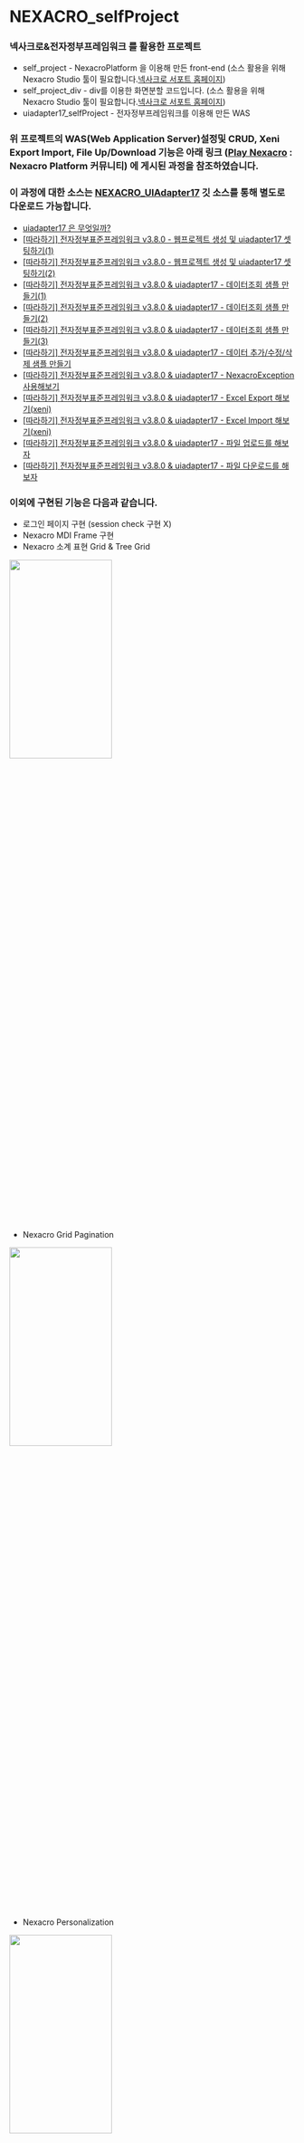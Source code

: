 # NEXACRO_selfProject

### 넥사크로&amp;전자정부프레임워크 를 활용한 프로젝트

+ self_project - NexacroPlatform 을 이용해 만든 front-end (소스 활용을 위해 Nexacro Studio 툴이 필요합니다.[넥사크로 서포트 홈페이지](http://support.tobesoft.co.kr/Support/index.html))
+ self_project_div - div를 이용한 화면분할 코드입니다. (소스 활용을 위해 Nexacro Studio 툴이 필요합니다.[넥사크로 서포트 홈페이지](http://support.tobesoft.co.kr/Support/index.html))
+ uiadapter17_selfProject - 전자정부프레임워크를 이용해 만든 WAS

### 위 프로젝트의 WAS(Web Application Server)설정및 CRUD, Xeni Export Import, File Up/Download 기능은 아래 링크 ([Play Nexacro](https://www.playnexacro.com/#) : Nexacro Platform 커뮤니티) 에 게시된 과정을 참조하였습니다.
### 이 과정에 대한 소스는 [NEXACRO_UIAdapter17](https://github.com/ChoHyeonJunn/NEXACRO_UIAdapter17) 깃 소스를 통해 별도로 다운로드 가능합니다.

+ [uiadapter17 은 무엇일까?](https://www.playnexacro.com/#show:learn:1385)
+ [[따라하기] 전자정부표준프레임워크 v3.8.0 - 웹프로젝트 생성 및 uiadapter17 셋팅하기(1)](https://www.playnexacro.com/#show:learn:1411)
+ [[따라하기] 전자정부표준프레임워크 v3.8.0 - 웹프로젝트 생성 및 uiadapter17 셋팅하기(2)](https://www.playnexacro.com/#show:learn:1412)
+ [[따라하기] 전자정부표준프레임워크 v3.8.0 & uiadapter17 - 데이터조회 샘플 만들기(1)](https://www.playnexacro.com/#show:learn:1420)
+ [[따라하기] 전자정부표준프레임워크 v3.8.0 & uiadapter17 - 데이터조회 샘플 만들기(2)](https://www.playnexacro.com/#show:learn:1421)
+ [[따라하기] 전자정부표준프레임워크 v3.8.0 & uiadapter17 - 데이터조회 샘플 만들기(3)](https://www.playnexacro.com/#show:learn:1422)
+ [[따라하기] 전자정부표준프레임워크 v3.8.0 & uiadapter17 - 데이터 추가/수정/삭제 샘플 만들기](https://www.playnexacro.com/#show:learn:1436)
+ [[따라하기] 전자정부표준프레임워크 v3.8.0 & uiadapter17 - NexacroException 사용해보기](https://www.playnexacro.com/#show:learn:1465)
+ [[따라하기] 전자정부표준프레임워크 v3.8.0 & uiadapter17 - Excel Export 해보기(xeni)](https://www.playnexacro.com/#show:learn:1491)
+ [[따라하기] 전자정부표준프레임워크 v3.8.0 & uiadapter17 - Excel Import 해보기(xeni)](https://www.playnexacro.com/#show:learn:1507)
+ [[따라하기] 전자정부표준프레임워크 v3.8.0 & uiadapter17 - 파일 업로드를 해보자](https://www.playnexacro.com/#show:learn:1530)
+ [[따라하기] 전자정부표준프레임워크 v3.8.0 & uiadapter17 - 파일 다운로드를 해보자](https://www.playnexacro.com/#show:learn:1557)


### 이외에 구현된 기능은 다음과 같습니다.
+ 로그인 페이지 구현 (session check 구현 X)
+ Nexacro MDI Frame 구현
+ Nexacro 소계 표현 Grid &amp; Tree Grid
<img src="https://user-images.githubusercontent.com/53424490/105945029-cff9ed80-60a7-11eb-9f68-55db80a28efc.PNG" width="60%" height="30%">

+ Nexacro Grid Pagination
<img src="https://user-images.githubusercontent.com/53424490/105945106-f586f700-60a7-11eb-9b2d-6d642924238f.PNG" width="60%" height="30%">

+ Nexacro Personalization
<img src="https://user-images.githubusercontent.com/53424490/105945168-17807980-60a8-11eb-972d-161d00d19642.PNG" width="60%" height="30%">

+ Nexacro Popup Div
<img src="https://user-images.githubusercontent.com/53424490/105945219-37b03880-60a8-11eb-81a4-03c8852c4ca5.PNG" width="60%" height="30%">

+ rChart 연동하기 [RiaMore Soft](http://www.riamore.net/)
<img src="https://user-images.githubusercontent.com/53424490/105945432-9b3a6600-60a8-11eb-9e1c-a39b4fe38dc6.PNG" width="60%" height="30%">

+ Nexacro DataSet rChart 적용하기
<img src="https://user-images.githubusercontent.com/53424490/105944778-582bc300-60a7-11eb-9c9d-c1b9a9879c01.png" width="60%" height="30%">

+ Nexacro Module Developer From To Calendar
<img src="https://user-images.githubusercontent.com/53424490/105945341-75ad5c80-60a8-11eb-829b-f284e600890c.png" width="60%" height="30%">
